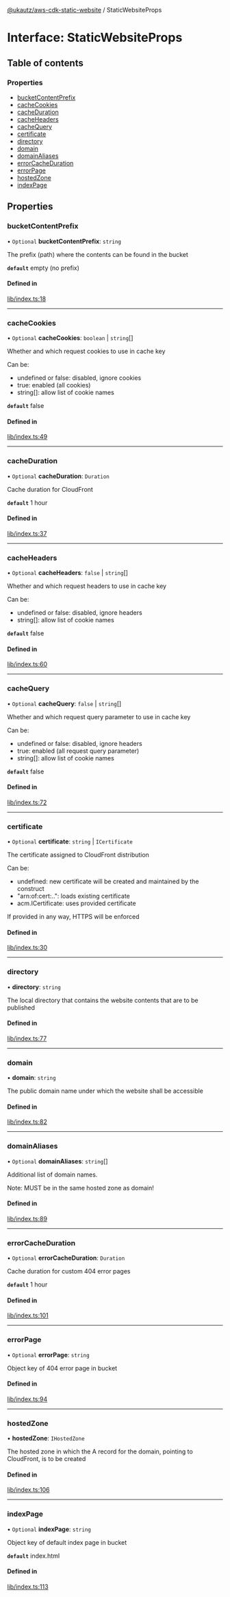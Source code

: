 [@ukautz/aws-cdk-static-website](../README.md) / StaticWebsiteProps

# Interface: StaticWebsiteProps

## Table of contents

### Properties

- [bucketContentPrefix](staticwebsiteprops.md#bucketcontentprefix)
- [cacheCookies](staticwebsiteprops.md#cachecookies)
- [cacheDuration](staticwebsiteprops.md#cacheduration)
- [cacheHeaders](staticwebsiteprops.md#cacheheaders)
- [cacheQuery](staticwebsiteprops.md#cachequery)
- [certificate](staticwebsiteprops.md#certificate)
- [directory](staticwebsiteprops.md#directory)
- [domain](staticwebsiteprops.md#domain)
- [domainAliases](staticwebsiteprops.md#domainaliases)
- [errorCacheDuration](staticwebsiteprops.md#errorcacheduration)
- [errorPage](staticwebsiteprops.md#errorpage)
- [hostedZone](staticwebsiteprops.md#hostedzone)
- [indexPage](staticwebsiteprops.md#indexpage)

## Properties

### bucketContentPrefix

• `Optional` **bucketContentPrefix**: `string`

The prefix (path) where the contents can be found in the bucket

**`default`** empty (no prefix)

#### Defined in

[lib/index.ts:18](https://github.com/ukautz/aws-cdk-static-website/blob/v1.0.0/lib/index.ts#L18)

___

### cacheCookies

• `Optional` **cacheCookies**: `boolean` \| `string`[]

Whether and which request cookies to use in cache key

Can be:
- undefined or false: disabled, ignore cookies
- true: enabled (all cookies)
- string[]: allow list of cookie names

**`default`** false

#### Defined in

[lib/index.ts:49](https://github.com/ukautz/aws-cdk-static-website/blob/v1.0.0/lib/index.ts#L49)

___

### cacheDuration

• `Optional` **cacheDuration**: `Duration`

Cache duration for CloudFront

**`default`** 1 hour

#### Defined in

[lib/index.ts:37](https://github.com/ukautz/aws-cdk-static-website/blob/v1.0.0/lib/index.ts#L37)

___

### cacheHeaders

• `Optional` **cacheHeaders**: ``false`` \| `string`[]

Whether and which request headers to use in cache key

Can be:
- undefined or false: disabled, ignore headers
- string[]: allow list of cookie names

**`default`** false

#### Defined in

[lib/index.ts:60](https://github.com/ukautz/aws-cdk-static-website/blob/v1.0.0/lib/index.ts#L60)

___

### cacheQuery

• `Optional` **cacheQuery**: ``false`` \| `string`[]

Whether and which request query parameter to use in cache key

Can be:
- undefined or false: disabled, ignore headers
- true: enabled (all request query parameter)
- string[]: allow list of cookie names

**`default`** false

#### Defined in

[lib/index.ts:72](https://github.com/ukautz/aws-cdk-static-website/blob/v1.0.0/lib/index.ts#L72)

___

### certificate

• `Optional` **certificate**: `string` \| `ICertificate`

The certificate assigned to CloudFront distribution

Can be:
- undefined: new certificate will be created and maintained by the construct
- "arn:of:cert:..": loads existing certificate
- acm.ICertificate: uses provided certificate

 If provided in any way, HTTPS will be enforced

#### Defined in

[lib/index.ts:30](https://github.com/ukautz/aws-cdk-static-website/blob/v1.0.0/lib/index.ts#L30)

___

### directory

• **directory**: `string`

The local directory that contains the website contents that are to be published

#### Defined in

[lib/index.ts:77](https://github.com/ukautz/aws-cdk-static-website/blob/v1.0.0/lib/index.ts#L77)

___

### domain

• **domain**: `string`

The public domain name under which the website shall be accessible

#### Defined in

[lib/index.ts:82](https://github.com/ukautz/aws-cdk-static-website/blob/v1.0.0/lib/index.ts#L82)

___

### domainAliases

• `Optional` **domainAliases**: `string`[]

Additional list of domain names.

Note: MUST be in the same hosted zone as domain!

#### Defined in

[lib/index.ts:89](https://github.com/ukautz/aws-cdk-static-website/blob/v1.0.0/lib/index.ts#L89)

___

### errorCacheDuration

• `Optional` **errorCacheDuration**: `Duration`

Cache duration for custom 404 error pages

**`default`** 1 hour

#### Defined in

[lib/index.ts:101](https://github.com/ukautz/aws-cdk-static-website/blob/v1.0.0/lib/index.ts#L101)

___

### errorPage

• `Optional` **errorPage**: `string`

Object key of 404 error page in bucket

#### Defined in

[lib/index.ts:94](https://github.com/ukautz/aws-cdk-static-website/blob/v1.0.0/lib/index.ts#L94)

___

### hostedZone

• **hostedZone**: `IHostedZone`

The hosted zone in which the A record for the domain, pointing to CloudFront, is to be created

#### Defined in

[lib/index.ts:106](https://github.com/ukautz/aws-cdk-static-website/blob/v1.0.0/lib/index.ts#L106)

___

### indexPage

• `Optional` **indexPage**: `string`

Object key of default index page in bucket

**`default`** index.html

#### Defined in

[lib/index.ts:113](https://github.com/ukautz/aws-cdk-static-website/blob/v1.0.0/lib/index.ts#L113)
